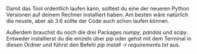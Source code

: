 Damit das Tool ordentlich laufen kann, solltest du eine der neueren Python Versionen auf deinem Rechner installiert haben. Am besten wäre natürlich die neuste, aber ab 3.6 sollte der Code auch schon laufen können.

Außerdem brauchst du noch die drei Packages _numpy_, _pandas_ und _scipy_. Entweder installierst du die einzeln über _pip_ oder gehst mit dem Terminal in diesen Ordner und führst den Befehl _pip install -r requirements.txt_ aus.
